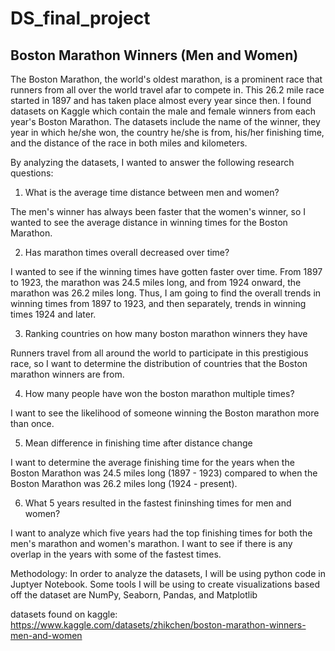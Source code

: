 # DS_final_project

## Boston Marathon Winners (Men and Women)
The Boston Marathon, the world's oldest marathon, is a prominent race that runners from all over the world travel afar to compete in. This 26.2 mile race started in 1897 and has taken place almost every year since then. I found datasets on Kaggle which contain the male and female winners from each year's Boston Marathon. The datasets include the name of the winner, they year in which he/she won, the country he/she is from, his/her finishing time, and the distance of the race in both miles and kilometers. 

By analyzing the datasets, I wanted to answer the following research questions:

1. What is the average time distance between men and women?

The men's winner has always been faster that the women's winner, so I wanted to see the average distance in winning times for the Boston Marathon. 

2. Has marathon times overall decreased over time?

I wanted to see if the winning times have gotten faster over time. 
From 1897 to 1923, the marathon was 24.5 miles long, and from 1924 onward, the marathon was 26.2 miles long. Thus, I am going to find the overall trends in winning times from 1897 to 1923, and then separately, trends in winning times 1924 and later. 

3. Ranking countries on how many boston marathon winners they have

Runners travel from all around the world to participate in this prestigious race, so I want to determine the distribution of countries that the Boston marathon winners are from. 

4. How many people have won the boston marathon multiple times?

I want to see the likelihood of someone winning the Boston marathon more than once.

5. Mean difference in finishing time after distance change

I want to determine the average finishing time for the years when the Boston Marathon was 24.5 miles long (1897 - 1923) compared to when the Boston Marathon was 26.2 miles long (1924 - present). 

6. What 5 years resulted in the fastest fininshing times for men and women?

I want to analyze which five years had the top finishing times for both the men's marathon and women's marathon. I want to see if there is any overlap in the years with some of the fastest times. 



Methodology:
In order to analyze the datasets, I will be using python code in Juptyer Notebook. 
Some tools I will be using to create visualizations based off the dataset are NumPy, Seaborn, Pandas, and Matplotlib

datasets found on kaggle: https://www.kaggle.com/datasets/zhikchen/boston-marathon-winners-men-and-women



